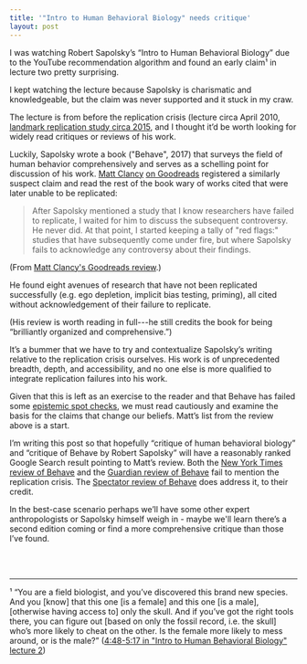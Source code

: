 ```yaml
---
title: '"Intro to Human Behavioral Biology" needs critique'
layout: post
---
```

I was watching Robert Sapolsky’s “Intro to Human Behavioral Biology” due to the YouTube recommendation algorithm and found an early claim&sup1; in lecture two pretty surprising.

I kept watching the lecture because Sapolsky is charismatic and knowledgeable, but the claim was never supported and it stuck in my craw.

The lecture is from before the replication crisis (lecture circa April 2010, [landmark replication study circa 2015][replication-study], and I thought it’d be worth looking for widely read critiques or reviews of his work.

Luckily, Sapolsky wrote a book ("Behave", 2017) that surveys the field of human behavior comprehensively and serves as a schelling point for discussion of his work. [Matt Clancy][matt-clancy] [on Goodreads][matt-clancy-goodreads] registered a similarly suspect claim and read the rest of the book wary of works cited that were later unable to be replicated:

> After Sapolsky mentioned a study that I know researchers have failed to replicate, I waited for him to discuss the subsequent controversy. He never did. At that point, I started keeping a tally of "red flags:" studies that have subsequently come under fire, but where Sapolsky fails to acknowledge any controversy about their findings.

(From [Matt Clancy's Goodreads review][matt-clancy-review].)

He found eight avenues of research that have not been replicated successfully (e.g. ego depletion, implicit bias testing, priming), all cited without acknowledgement of their failure to replicate.

(His review is worth reading in full---he still credits the book for being “brilliantly organized and comprehensive.”)

It’s a bummer that we have to try and contextualize Sapolsky’s writing relative to the replication crisis ourselves. His work is of unprecedented breadth, depth, and accessibility, and no one else is more qualified to integrate replication failures into his work.

Given that this is left as an exercise to the reader and that Behave has failed some [epistemic spot checks][epistemic-spot-checks], we must read cautiously and examine the basis for the claims that change our beliefs. Matt’s list from the review above is a start.

I’m writing this post so that hopefully “critique of human behavioral biology” and “critique of Behave by Robert Sapolsky” will have a reasonably ranked Google Search result pointing to Matt’s review. Both the [New York Times review of Behave][nyt-review] and the [Guardian review of Behave][guardian-review] fail to mention the replication crisis. The [Spectator review of Behave][spectator-review] does address it, to their credit.

In the best-case scenario perhaps we’ll have some other expert anthropologists or Sapolsky himself weigh in - maybe we'll learn there’s a second edition coming or find a more comprehensive critique than those I’ve found.

<br>
<br>

---

&sup1; 
“You are a field biologist, and you’ve discovered this brand new species. And you [know] that this one [is a female] and this one [is a male], [otherwise having access to] only the skull. And if you’ve got the right tools there, you can figure out [based on only the fossil record, i.e. the skull] who’s more likely to cheat on the other. Is the female more likely to mess around, or is the male?” ([4:48-5:17 in "Intro to Human Behavioral Biology" lecture 2][ihbb-lecture-2])

[replication-study]: https://science.sciencemag.org/content/349/6251/aac4716.abstract
[matt-clancy-review]: https://www.goodreads.com/review/show/2117427600?book_show_action=true&from_review_page=1
[matt-clancy]: http://matt-clancy.com
[matt-clancy-goodreads]: https://www.goodreads.com/review/list/11361859-matt?shelf=read
[nyt-review]: https://www.nytimes.com/2017/07/06/books/review/behave-robert-m-sapolsky-.html
[guardian-review]: https://www.theguardian.com/books/2017/jun/09/behave-by-robert-sapolsky-review
[spectator-review]: https://www.spectator.co.uk/article/rules-of-behaviour
[epistemic-spot-checks]: https://acesounderglass.com/2019/10/17/what-comes-after-epistemic-spot-checks/
[ihbb-lecture-2]: https://youtu.be/Y0Oa4Lp5fLE?t=227
